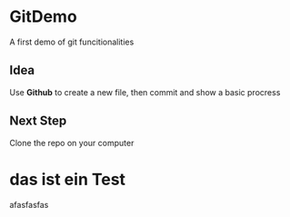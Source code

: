# GitDemo
A first demo of git funcitionalities  

## Idea
Use **Github** to create a new file, then commit and show a basic procress

## Next Step
Clone the repo on your computer 


# das ist ein Test
afasfasfas